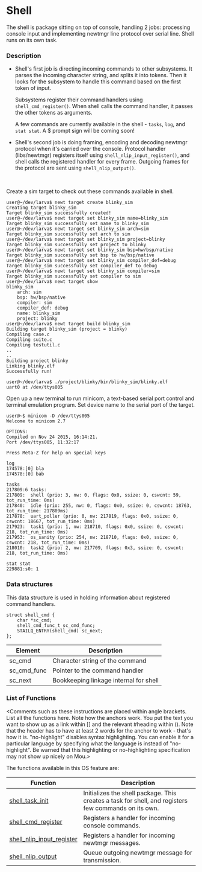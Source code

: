 # Shell

The shell is package sitting on top of console, handling 2 jobs: processing console input and implementing newtmgr line protocol over serial line. Shell runs on its own task.

### Description

* Shell's first job is directing incoming commands to other subsystems. It parses the incoming character string, and splits it into tokens. Then it looks for the subsystem to handle this command based on the first token of input.

    Subsystems register their command handlers using `shell_cmd_register()`. When shell calls the command handler, it passes the other tokens as arguments.

    A few commands are currently available in the shell - `tasks`, `log`, and `stat stat`. A $ prompt sign will be coming soon!

* Shell's second job is doing framing, encoding and decoding newtmgr protocol when it's carried over the console. Protocol handler (libs/newtmgr) registers itself using `shell_nlip_input_register()`, and shell calls the registered handler for every frame. Outgoing frames for the protocol are sent using `shell_nlip_output()`.

<br>

Create a sim target to check out these commands available in shell.

```no-highlight
user@~/dev/larva$ newt target create blinky_sim
Creating target blinky_sim
Target blinky_sim successfully created!
user@~/dev/larva$ newt target set blinky_sim name=blinky_sim
Target blinky_sim successfully set name to blinky_sim
user@~/dev/larva$ newt target set blinky_sim arch=sim
Target blinky_sim successfully set arch to sim
user@~/dev/larva$ newt target set blinky_sim project=blinky
Target blinky_sim successfully set project to blinky
user@~/dev/larva$ newt target set blinky_sim bsp=hw/bsp/native
Target blinky_sim successfully set bsp to hw/bsp/native
user@~/dev/larva$ newt target set blinky_sim compiler_def=debug
Target blinky_sim successfully set compiler_def to debug
user@~/dev/larva$ newt target set blinky_sim compiler=sim
Target blinky_sim successfully set compiler to sim
user@~/dev/larva$ newt target show
blinky_sim
	arch: sim
	bsp: hw/bsp/native
	compiler: sim
	compiler_def: debug
	name: blinky_sim
	project: blinky
user@~/dev/larva$ newt target build blinky_sim
Building target blinky_sim (project = blinky)
Compiling case.c
Compiling suite.c
Compiling testutil.c
..
..
Building project blinky
Linking blinky.elf
Successfully run!

user@~/dev/larva$ ./project/blinky/bin/blinky_sim/blinky.elf
uart0 at /dev/ttys005

```

Open up a new terminal to run minicom, a text-based serial port control and terminal emulation program. Set device name to the serial port of the target. 

```no-highlight
user@~$ minicom -D /dev/ttys005
Welcome to minicom 2.7

OPTIONS: 
Compiled on Nov 24 2015, 16:14:21.
Port /dev/ttys005, 11:32:17

Press Meta-Z for help on special keys

log 
174578:[0] bla
174578:[0] bab

tasks
217809:6 tasks: 
217809:  shell (prio: 3, nw: 0, flags: 0x0, ssize: 0, cswcnt: 59, tot_run_time: 0ms)
217840:  idle (prio: 255, nw: 0, flags: 0x0, ssize: 0, cswcnt: 18763, tot_run_time: 217809ms)
217878:  uart_poller (prio: 0, nw: 217819, flags: 0x0, ssize: 0, cswcnt: 18667, tot_run_time: 0ms)
217923:  task1 (prio: 1, nw: 218710, flags: 0x0, ssize: 0, cswcnt: 218, tot_run_time: 0ms)
217953:  os_sanity (prio: 254, nw: 218710, flags: 0x0, ssize: 0, cswcnt: 218, tot_run_time: 0ms)
218010:  task2 (prio: 2, nw: 217709, flags: 0x3, ssize: 0, cswcnt: 218, tot_run_time: 0ms)

stat stat
229881:s0: 1

```


### Data structures

This data structure is used in holding information about registered command handlers.

```no-highlight
struct shell_cmd {
    char *sc_cmd;
    shell_cmd_func_t sc_cmd_func;
    STAILQ_ENTRY(shell_cmd) sc_next;
};
```

| Element | Description |
|---------|-------------|
| sc_cmd | Character string of the command |
| sc_cmd_func | Pointer to the command handler |
| sc_next | Bookkeeping linkage internal for shell |

### List of Functions

<Comments such as these instructions are placed within angle brackets. List all the functions here. Note how the anchors work. You put the text you want to show up as a link within [] and the relevant #heading within (). Note that the header has to have at least 2 words for the anchor to work - that's how it is. "no-highlight" disables syntax highlighting. You can enable it for a particular language by specifying what the language is instead of "no-highlight". Be warned that this highlighting or no-highlighting specification may not show up nicely on Mou.>

The functions available in this OS feature are:

| Function | Description |
|---------|-------------|
| [shell_task_init](shell_task_init.md) | Initializes the shell package. This creates a task for shell, and registers few commands on its own. |
| [shell_cmd_register](shell_cmd_register.md) | Registers a handler for incoming console commands. |
| [shell_nlip_input_register](shell_nlip_input_register.md) | Registers a handler for incoming newtmgr messages. |
| [shell_nlip_output](shell_nlip_output.md) | Queue outgoing newtmgr message for transmission. |

